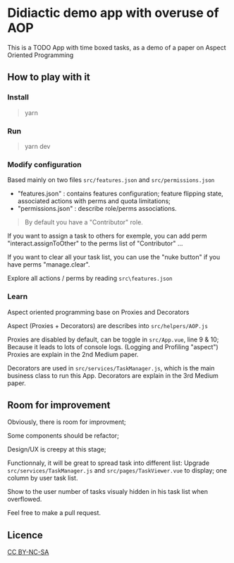 # Didiactic demo app with overuse of AOP

This is a TODO App with time boxed tasks, as a demo of a paper on Aspect Oriented Programming

## How to play with it

### Install

> yarn

### Run

> yarn dev

### Modify configuration

Based mainly on two files `src/features.json` and `src/permissions.json`
- "features.json" : contains features configuration; feature flipping state, associated actions with perms and quota limitations;
- "permissions.json" : describe role/perms associations.

> By default you have a "Contributor" role.

If you want to assign a task to others for exemple, you can add perm "interact.assignToOther" to the perms list of "Contributor" ...

If you want to clear all your task list, you can use the "nuke button" if you have perms "manage.clear".

Explore all actions / perms by reading `src\features.json`

### Learn

Aspect oriented programming base on Proxies and Decorators

Aspect (Proxies + Decorators) are describes into `src/helpers/AOP.js`

Proxies are disabled by default, can be toggle in `src/App.vue`, line 9 & 10; Because it leads to lots of console logs. (Logging and Profiling "aspect")
Proxies are explain in the 2nd Medium paper.

Decorators are used in `src/services/TaskManager.js`, which is the main business class to run this App.
Decorators are explain in the 3rd Medium paper.

## Room for improvement

Obviously, there is room for improvment;

Some components should be refactor;

Design/UX is creepy at this stage;

Functionnaly, it will be great to spread task into different list: Upgrade `src/services/TaskManager.js` and `src/pages/TaskViewer.vue` to display; one column by user task list.

Show to the user number of tasks visualy hidden in his task list when overflowed.

Feel free to make a pull request.

## Licence

[CC BY-NC-SA](https://creativecommons.org/licenses/by-nc-sa/4.0/legalcode)

